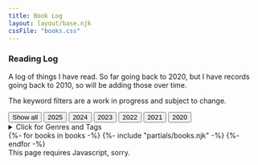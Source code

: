 ```yaml
---
title: Book Log
layout: layout/base.njk
cssFile: "books.css"
---
```


<div class="textbox">

### Reading Log

A log of things I have read. So far going back to 2020, but I have records going back to 2010, so will be adding those over time. 

The keyword filters are a work in progress and subject to change. 

<div id="filterContainer">
  <button class="navbutton active" onclick="filterSelection('all')"> Show all</button>
  <button class="navbutton" onclick="filterSelection('2025')">2025</button>
  <button class="navbutton" onclick="filterSelection('2024')">2024</button>
  <button class="navbutton" onclick="filterSelection('2023')">2023</button>
  <button class="navbutton" onclick="filterSelection('2022')">2022</button>
  <button class="navbutton" onclick="filterSelection('2021')">2021</button>
  <button class="navbutton" onclick="filterSelection('2020')">2020</button>

<!--<button class="navbutton" onclick="filterSelection('five')"><img src="/images/books/ratings/fivestar.gif"></button>
  <button class="navbutton" onclick="filterSelection('four')"><img src="/images/books/ratings/fourstar.gif"></button>
  <button class="navbutton" onclick="filterSelection('three')"><img src="/images/books/ratings/threestar.gif"></button>
  <button class="navbutton" onclick="filterSelection('two')"><img src="/images/books/ratings/twostar.gif"></button>
  <button class="navbutton" onclick="filterSelection('one')"><img src="/images/books/ratings/onestar.gif"></button>-->

<details> 
<summary>Click for Genres and Tags</summary>
  <button class="navbutton" onclick="filterSelection('horror')">Horror</button>
  <button class="navbutton" onclick="filterSelection('scifi')">Sci-Fi</button>
  <button class="navbutton" onclick="filterSelection('mystery')">Mystery</button>
  <button class="navbutton" onclick="filterSelection('fantasy')">Fantasy</button>
  <button class="navbutton" onclick="filterSelection('humour')">Humour</button>
  <button class="navbutton" onclick="filterSelection('LGBTQ')">LGBTQ</button>
  <button class="navbutton" onclick="filterSelection('novella')">Novella</button>
  <button class="navbutton" onclick="filterSelection('short stories')">Short Stories</button>
  <button class="navbutton" onclick="filterSelection('comic')">Comic</button>
  <button class="navbutton" onclick="filterSelection('adventure')">Adventure</button>
  <button class="navbutton" onclick="filterSelection('historical')">Historical</button>
  <button class="navbutton" onclick="filterSelection('thriller')">Thriller</button>
  <button class="navbutton" onclick="filterSelection('cozy')">Cozy</button>
  <button class="navbutton" onclick="filterSelection('slasher')">Slasher</button>
  <button class="navbutton" onclick="filterSelection('found family')">Found Family</button>
  <button class="navbutton" onclick="filterSelection('theme park')">Theme Parks</button>
  <button class="navbutton" onclick="filterSelection('space')">Space</button>
  <button class="navbutton" onclick="filterSelection('oldies')">Oldies</button>
  <button class="navbutton" onclick="filterSelection('books about books')">Books about Books</button>
  <button class="navbutton" onclick="filterSelection('summer camp')">Summer Camp</button>
  <button class="navbutton" onclick="filterSelection('underwater')">Underwater</button>
</details>

<!-- 
ai, heist,  dinosaurs, non-fiction, medical, graphic novel, japanese, hopepunk,  military, mythology, dragons, graphic novel, magical realism, urban fantasy, boarding school, tea and coffee, baking, survival, short stories, indigenous, cult, dystopian, animals, urban fantasy, witches, fairies, magic, urban fantasy, alternative history, western, TOR,    
  <button class="navbutton" onclick="filterSelection('classic')">Classic</button>
  <button class="navbutton" onclick="filterSelection('solarpunk')">Solarpunk</button>
  <button class="navbutton" onclick="filterSelection('apocalypse')">Apocalypse</button>
  <button class="navbutton" onclick="filterSelection('vampires')">Vampires</button>
  <button class="navbutton" onclick="filterSelection('robots')">Robots</button>
  <button class="navbutton" onclick="filterSelection('ikea')">Ikea</button>
  <button class="navbutton" onclick="filterSelection('clowns')">Clowns</button>
  <button class="navbutton" onclick="filterSelection('female detective')">Female Detective</button>
  <button class="navbutton" onclick="filterSelection('spooky')">Spooky</button> 
-->
</div>
</div>
<div class="textbox">

<div class="bookgallery">
    {%- for books in books -%}
        {%- include "partials/books.njk" -%}
    {%- endfor -%}
</div>
<noscript>This page requires Javascript, sorry.</noscript> 
</div><!-- textbox -->
 
<!-- Filter Script 
Tutorial for filter: https://www.w3schools.com/howto/tryit.asp?filename=tryhow_js_filter_elements
-->
<script>
filterSelection("all")
function filterSelection(c) {
  var x, i;
  x = document.getElementsByClassName("filterDivBooks");
  if (c == "all") c = "";
  for (i = 0; i < x.length; i++) {
    w3RemoveClass(x[i], "show");
    if (x[i].className.indexOf(c) > -1) w3AddClass(x[i], "show");
  }
}
function w3AddClass(element, name) {
  var i, arr1, arr2;
  arr1 = element.className.split(" ");
  arr2 = name.split(" ");
  for (i = 0; i < arr2.length; i++) {
    if (arr1.indexOf(arr2[i]) == -1) {element.className += " " + arr2[i];}
  }
}
function w3RemoveClass(element, name) {
  var i, arr1, arr2;
  arr1 = element.className.split(" ");
  arr2 = name.split(" ");
  for (i = 0; i < arr2.length; i++) {
    while (arr1.indexOf(arr2[i]) > -1) {
      arr1.splice(arr1.indexOf(arr2[i]), 1);     
    }
  }
  element.className = arr1.join(" ");
}
// Add active class to the current button (highlight it)
var btnContainer = document.getElementById("filterContainer");
var btns = btnContainer.getElementsByClassName("navbutton");
for (var i = 0; i < btns.length; i++) {
  btns[i].addEventListener("click", function(){
    var current = document.getElementsByClassName("active");
    current[0].className = current[0].className.replace(" active", "");
    this.className += " active";
  });
}
</script>